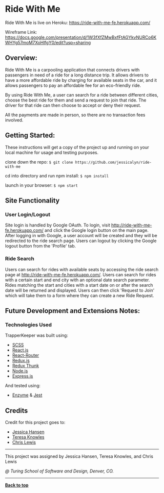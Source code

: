 # Ride With Me

Ride With Me is live on Heroku: https://ride-with-me-fe.herokuapp.com/

Wireframe Link: https://docs.google.com/presentation/d/1W3fXfZMwBxfFtAGYkvNURCo6KWHYg57moM7XoHlfgY0/edit?usp=sharing

## Overview:

Ride With Me is a carpooling application that connects drivers with passengers in need of a ride for a long distance trip. It allows drivers to have a more affordable ride by charging for available seats in the car, and it allows passengers to pay an affordable fee for an eco-friendly ride.

By using Ride With Me, a user can search for a ride between different cities, choose the best ride for them and send a request to join that ride. The driver for that ride can then choose to accept or deny their request.

All the payments are made in person, so there are no transaction fees involved.

## Getting Started:

These instructions will get a copy of the project up and running on your local machine for usage and testing purposes.

clone down the repo: ```$ git clone https://github.com/jessicalyn/ride-with-me```

cd into directory and run npm install: ```$ npm install```

launch in your browser: ```$ npm start ```

## Site Functionality

### User Login/Logout

Site login is handled by Google OAuth. To login, visit http://ride-with-me-fe.herokuapp.com/ and click the Google login button on the main page. After logging in with Google, a user account will be created and they will be redirected to the ride search page. Users can logout by clicking the Google logout button from the 'Profile' tab.

### Ride Search

Users can search for rides with available seats by accessing the ride search page at http://ride-with-me-fe.herokuapp.com/. Users can search for rides with a certain start and end city with an optional date search parameter. Rides matching the start and cities with a start date on or after the search date will be returned and displayed. Users can then click 'Request to Join' which will take them to a form where they can create a new Ride Request.

## Future Development and Extensions Notes:


### Technologies Used
TrapperKeeper was built using:
- [SCSS](https://sass-lang.com/)
- [React.js](https://reactjs.org/)
- [React-Router](https://reacttraining.com/react-router/)
- [Redux.js](https://redux.js.org/)
- [Redux Thunk](https://github.com/reduxjs/redux-thunk)
- [Node.js](https://nodejs.org/en/)
- [Express.js](https://expressjs.com/)

And tested using:
- [Enzyme](https://airbnb.io/enzyme/) & [Jest](https://airbnb.io/enzyme/docs/guides/jest.html)

## Credits
Credit for this project goes to:
- [Jessica Hansen](https://github.com/jessicalyn)
- [Teresa Knowles](https://github.com/teresa-m-knowles)
- [Chris Lewis](https://github.com/csvlewis)
---
This project was assigned by Jessica Hansen, Teresa Knowles, and Chris Lewis

*@ Turing School of Software and Design, Denver, CO.*

---
**[Back to top](https://github.com/jessicalyn/ride-with-me/blob/master/README.md#trapperkeeper)**

